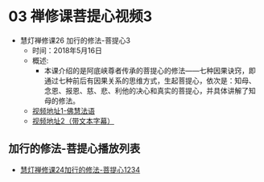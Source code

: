 # 03 禅修课菩提心视频3

- 慧灯禅修课26 加行的修法-菩提心3
  - 时间：2018年5月16日
  - 概述:
    - 本课介绍的是阿底峡尊者传承的菩提心的修法——七种因果诀窍，即通过七种前后有因果关系的思维方式，生起菩提心，依次是：知母、念恩、报恩、慈、悲、利他的决心和真实的菩提心，并具体讲解了知母的修法。
  - [视频地址1-佛慧法语](https://www.fohuifayu.com/index.php/huideng-jiangtang/fofa-jianxiu/puti-xin/8802-l18080)
  - [视频地址2（带文本字幕）](/video#慧灯禅修课第四册/02-3%20慧灯禅修课26%20加行的修法-菩提心3.mp4)

## 加行的修法-菩提心播放列表

- [慧灯禅修课24加行的修法-菩提心1234](/playlist/?urls=慧灯禅修课第四册/02-1%20慧灯禅修课24%20加行的修法-菩提心1.mp4^33@慧灯禅修课24加行的修法-菩提心1|慧灯禅修课第四册/02-2%20慧灯禅修课25%20加行的修法-菩提心2.mp4^33@慧灯禅修课25加行的修法-菩提心2|慧灯禅修课第四册/02-3%20慧灯禅修课26%20加行的修法-菩提心3.mp4^33@慧灯禅修课26加行的修法-菩提心3|慧灯禅修课第四册/02-4%20慧灯禅修课27%20加行的修法-菩提心4.mp4^33@慧灯禅修课27加行的修法-菩提心4)

